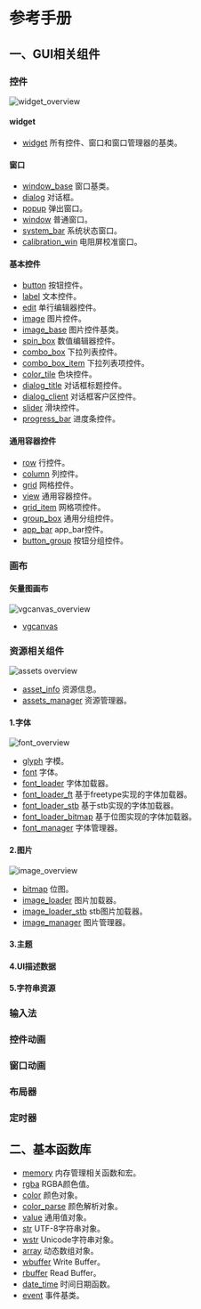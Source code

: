 # 参考手册

## 一、GUI相关组件

### 控件

![widget\_overview](images/widget_overview.png)

#### widget

* [widget](manual/widget_t.md) 所有控件、窗口和窗口管理器的基类。

#### 窗口
* [window\_base](manual/window_base_t.md) 窗口基类。
* [dialog](manual/dialog_t.md) 对话框。
* [popup](manual/popup_t.md) 弹出窗口。
* [window](manual/window_t.md) 普通窗口。
* [system\_bar](manual/system_bar_t.md) 系统状态窗口。
* [calibration\_win](manual/calibration_win_t.md) 电阻屏校准窗口。

#### 基本控件
* [button](manual/button_t.md) 按钮控件。
* [label](manual/label_t.md) 文本控件。
* [edit](manual/edit_t.md) 单行编辑器控件。
* [image](manual/image_t.md) 图片控件。
* [image\_base](manual/image_base_t.md) 图片控件基类。
* [spin\_box](manual/spin_box_t.md) 数值编辑器控件。
* [combo\_box](manual/combo_box_t.md) 下拉列表控件。
* [combo\_box\_item](manual/combo_box_item_t.md) 下拉列表项控件。
* [color\_tile](manual/color_tile_t.md) 色块控件。
* [dialog\_title](manual/dialog_title_t.md) 对话框标题控件。
* [dialog\_client](manual/dialog_client_t.md) 对话框客户区控件。
* [slider](manual/slider_t.md) 滑块控件。
* [progress\_bar](manual/progress_bar_t.md) 进度条控件。

#### 通用容器控件
* [row](manual/row_t.md) 行控件。
* [column](manual/column_t.md) 列控件。
* [grid](manual/grid_t.md) 网格控件。
* [view](manual/view_t.md) 通用容器控件。
* [grid\_item](manual/grid_item_t.md) 网格项控件。
* [group\_box](manual/group_box_t.md) 通用分组控件。
* [app\_bar](manual/app_bar_t.md) app\_bar控件。
* [button\_group](manual/button_group_t.md) 按钮分组控件。

### 画布

#### 矢量图画布

![vgcanvas\_overview](manual/images/vgcanvas_t_0.png)

* [vgcanvas](manual/vgcanvas_t.md)

### 资源相关组件

![assets overview](images/assets_overview.png)

* [asset\_info](manual/asset_info_t.md) 资源信息。
* [assets_manager](manual/assets_manager_t.md) 资源管理器。

#### 1.字体

![font\_overview](images/font_overview.png)

* [glyph](manual/glyph_t.md) 字模。
* [font](manual/font_t.md) 字体。
* [font\_loader](manual/font_loader_t.md) 字体加载器。
* [font\_loader\_ft](manual/font_loader_ft_t.md) 基于freetype实现的字体加载器。
* [font\_loader\_stb](manual/font_loader_stb_t.md) 基于stb实现的字体加载器。
* [font\_loader\_bitmap](manual/font_loader_bitmap_t.md) 基于位图实现的字体加载器。
* [font\_manager](manual/font_manager_t.md) 字体管理器。

#### 2.图片

![image\_overview](images/image_overview.png)

* [bitmap](manual/bitmap_t.md) 位图。
* [image\_loader](manual/image_loader_t.md) 图片加载器。
* [image\_loader\_stb](manual/image_loader_stb_t.md) stb图片加载器。
* [image\_manager](manual/image_manager_t.md) 图片管理器。

#### 3.主题

#### 4.UI描述数据

#### 5.字符串资源


### 输入法

### 控件动画

### 窗口动画

### 布局器

### 定时器

## 二、基本函数库

* [memory](manual/tk_mem_t.md) 内存管理相关函数和宏。
* [rgba](manual/rgba_t.md) RGBA颜色值。
* [color](manual/color_t.md) 颜色对象。
* [color\_parse](manual/color_parser_t.md) 颜色解析对象。
* [value](manual/value_t.md) 通用值对象。
* [str](manual/str_t.md) UTF-8字符串对象。
* [wstr](manual/wstr_t.md) Unicode字符串对象。
* [array](manual/array_t.md) 动态数组对象。
* [wbuffer](manual/wbuffer_t.md) Write Buffer。
* [rbuffer](manual/rbuffer_t.md) Read Buffer。
* [date\_time](manual/date_time_t.md) 时间日期函数。
* [event](manual/event_t.md) 事件基类。


